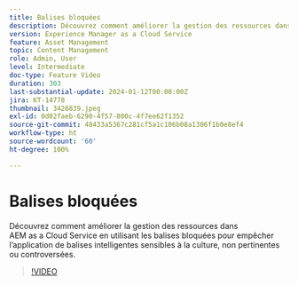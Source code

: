 ```yaml
---
title: Balises bloquées
description: Découvrez comment améliorer la gestion des ressources dans AEM as a Cloud Service en utilisant les balises bloquées pour empêcher l’application de balises intelligentes sensibles à la culture, non pertinentes ou controversées.
version: Experience Manager as a Cloud Service
feature: Asset Management
topic: Content Management
role: Admin, User
level: Intermediate
doc-type: Feature Video
duration: 303
last-substantial-update: 2024-01-12T00:00:00Z
jira: KT-14778
thumbnail: 3426839.jpeg
exl-id: 0d02faeb-6290-4f57-800c-4f7ee62f1352
source-git-commit: 48433a5367c281cf5a1c106b08a1306f1b0e8ef4
workflow-type: ht
source-wordcount: '60'
ht-degree: 100%

---
```


# Balises bloquées

Découvrez comment améliorer la gestion des ressources dans AEM as a Cloud Service en utilisant les balises bloquées pour empêcher l’application de balises intelligentes sensibles à la culture, non pertinentes ou controversées.

>[!VIDEO](https://video.tv.adobe.com/v/3448502/?learn=on&captions=fre_fr)
